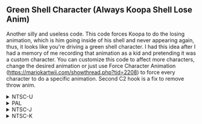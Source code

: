 ## Green Shell Character (Always Koopa Shell Lose Anim)

Another silly and useless code. This code forces Koopa to do the losing animation, which is him going inside of his shell and never appearing again, thus, it looks like you're driving a green shell character. I had this idea after I had a memory of me recording that animation as a kid and pretending it was a custom character. 
You can customize  this code to affect more characters, change the desired animation or just use Force Character Animation (https://mariokartwii.com/showthread.php?tid=2208) to force every character to do a specific animation.
Second C2 hook is a fix to remove throw anim.

<details>
<summary>NTSC-U</summary>

```powerpc
C27BD5D8 00000004
83E30000 83FF007C
2C1F000E 40820008
3880000A 7C9F2378
60000000 00000000
C27C3DB0 00000004
80030004 807E0000
8063007C 2C03000E
40820008 3800FFFF
60000000 00000000
```
</details>

<details>
<summary>PAL</summary>

```powerpc
C27CC038 00000004
83E30000 83FF007C
2C1F000E 40820008
3880000A 7C9F2378
60000000 00000000
C27D2810 00000004
80030004 807E0000
8063007C 2C03000E
40820008 3800FFFF
60000000 00000000
```
</details>

<details>
<summary>NTSC-J</summary>

```powerpc
C27CB6A4 00000004
83E30000 83FF007C
2C1F000E 40820008
3880000A 7C9F2378
60000000 00000000
C27D1E7C 00000004
80030004 807E0000
8063007C 2C03000E
40820008 3800FFFF
60000000 00000000
```
</details>

<details>
<summary>NTSC-K</summary>

```powerpc
C27BA3F8 00000004
83E30000 83FF007C
2C1F000E 40820008
3880000A 7C9F2378
60000000 00000000
C27C0BD0 00000004
80030004 807E0000
8063007C 2C03000E
40820008 3800FFFF
60000000 00000000
```
</details>